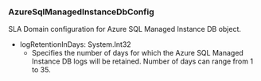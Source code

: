 ### AzureSqlManagedInstanceDbConfig
SLA Domain configuration for Azure SQL Managed Instance DB object.

- logRetentionInDays: System.Int32
  - Specifies the number of days for which the Azure SQL Managed Instance
DB logs will be retained. Number of days can range from 1 to 35.
